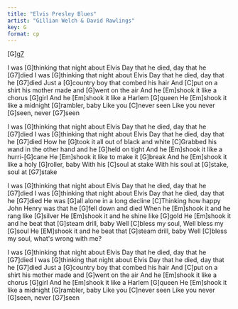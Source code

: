 ```yaml
---
title: "Elvis Presley Blues"
artist: "Gillian Welch & David Rawlings"
key: G
format: cp
---
```


[G][g7](jam)

I was [G]thinking that night about Elvis
Day that he died, day that he [G7]died
I was [G]thinking that night about Elvis
Day that he died, day that he [G7]died
Just a [G]country boy that combed his hair
And [C]put on a shirt his mother made and [G]went on the air
And he [Em]shook it like a chorus [G]girl
And he [Em]shook it like a Harlem [G]queen
He [Em]shook it like a midnight [G]rambler, baby
Like you [C]never seen
Like you never [G]seen, never [G7]seen

I was [G]thinking that night about Elvis
Day that he died, day that he [G7]died
I was [G]thinking that night about Elvis
Day that he died, day that he [G7]died
How he [G]took it all out of black and white
[C]Grabbed his wand in the other hand and he [G]held on tight
And he [Em]shook it like a hurri-[G]cane
He [Em]shook it like to make it [G]break
And he [Em]shook it like a holy [G]roller, baby
With his [C]soul at stake
With his soul at [G]stake, soul at [G7]stake

I was [G]thinking that night about Elvis
Day that he died, day that he [G7]died
I was [G]thinking that night about Elvis
Day that he died, day that he [G7]died
He was [G]all alone in a long decline
[C]Thinking how happy John Henry was that he [G]fell down and died
When he [Em]shook it and he rang like [G]silver
He [Em]shook it and he shine like [G]gold
He [Em]shook it and he beat that [G]steam drill, baby
Well [C]bless my soul, Well bless my [G]soul
He [EM]shook it and he beat that [G]steam drill, baby
Well [C]bless my soul, what's wrong with me?

I was [G]thinking that night about Elvis
Day that he died, day that he [G7]died
I was [G]thinking that night about Elvis
Day that he died, day that he [G7]died
Just a [G]country boy that combed his hair
And [C]put on a shirt his mother made and [G]went on the air
And he [Em]shook it like a chorus [G]girl
And he [Em]shook it like a Harlem [G]queen
He [Em]shook it like a midnight [G]rambler, baby
Like you [C]never seen
Like you never [G]seen, never [G7]seen
